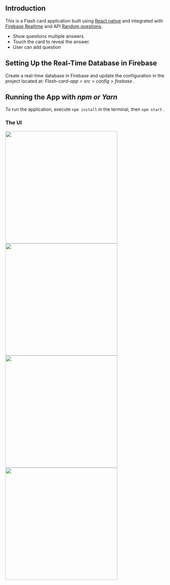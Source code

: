 
## Introduction
This is a Flash card application built using [React native](https://reactnative.dev/) and integrated with  [Firebase Realtime](https://firebase.google.com/) and API [Random questions](https://opentdb.com/).
* Show questions multiple answers
* Touch the card to reveal the answer.
* User can add question

## Setting Up the Real-Time Database in Firebase
Create a real-time database in Firebase and update the configuration in the project located at:
*Flash-card-app > src > config > firebase .*

## Running the App with *npm or Yarn*
To run the application, execute  `npm install` in the terminal, then `npm start` .

### The UI

<img src='https://github.com/Sbinsuwaylih/Flash-card-app/assets/117676731/553bc1a9-6dff-45e8-b77b-2adea8c6b9dc' width='350'>

<img src='https://github.com/Sbinsuwaylih/Flash-card-app/assets/117676731/d0249efc-5dfb-4973-88a9-6cad69f5403c' width='350'>

<img src='https://github.com/Sbinsuwaylih/Flash-card-app/assets/117676731/c6ec598b-690b-4995-8265-2f0b4218f98d' width='350'>

<img src='https://github.com/Sbinsuwaylih/Flash-card-app/assets/117676731/cc021f8b-5fd7-45fe-93fd-813432aa5be1' width='350'>

